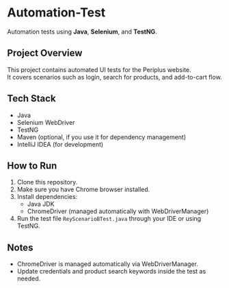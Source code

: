 # Automation-Test

Automation tests using **Java**, **Selenium**, and **TestNG**.

## Project Overview
This project contains automated UI tests for the Periplus website.  
It covers scenarios such as login, search for products, and add-to-cart flow.

## Tech Stack
- Java
- Selenium WebDriver
- TestNG
- Maven (optional, if you use it for dependency management)
- IntelliJ IDEA (for development)

## How to Run
1. Clone this repository.
2. Make sure you have Chrome browser installed.
3. Install dependencies:
   - Java JDK
   - ChromeDriver (managed automatically with WebDriverManager)
4. Run the test file `ReyScenarioBTest.java` through your IDE or using TestNG.

## Notes
- ChromeDriver is managed automatically via WebDriverManager.
- Update credentials and product search keywords inside the test as needed.
